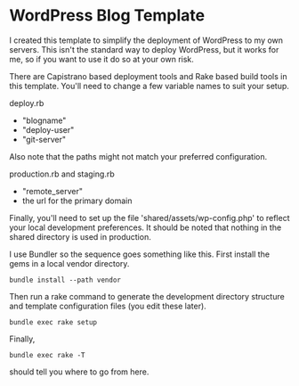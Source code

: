 # WordPress Blog Template #

I created this template to simplify the deployment of WordPress to my own servers. This isn't the standard way to deploy WordPress, but it works for me, so if you want to use it do so at your own risk.

There are Capistrano based deployment tools and Rake based build tools in this template. You'll need to change a few variable names to suit your setup.

deploy.rb

* "blogname"
* "deploy-user"
* "git-server"

Also note that the paths might not match your preferred configuration.

production.rb and staging.rb

* "remote_server"
* the url for the primary domain

Finally, you'll need to set up the file 'shared/assets/wp-config.php' to reflect your local development preferences. It should be noted that nothing in the shared directory is used in production.

I use Bundler so the sequence goes something like this. First install the gems in a local vendor directory.

    bundle install --path vendor
    
Then run a rake command to generate the development directory structure and template configuration files (you edit these later).
    
    bundle exec rake setup
    
Finally,
    
    bundle exec rake -T
    
should tell you where to go from here.